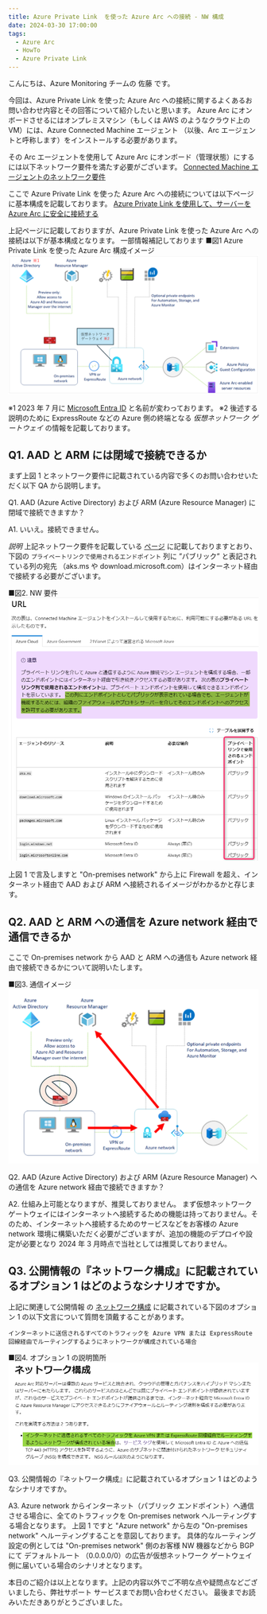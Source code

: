 ```yaml
---
title: Azure Private Link  を使った Azure Arc への接続 - NW 構成
date: 2024-03-30 17:00:00
tags:
  - Azure Arc
  - HowTo
  - Azure Private Link
---
```


<!-- more -->
こんにちは、Azure Monitoring チームの 佐藤 です。

今回は、Azure Private Link を使った Azure Arc への接続に関するよくあるお問い合わせ内容とその回答について紹介したいと思います。
Azure Arc にオンボードさせるにはオンプレミスマシン（もしくは AWS のようなクラウド上の VM）には、Azure Connected Machine エージェント （以後、Arc エージェントと呼称します）をインストールする必要があります。

その Arc エージェントを使用して Azure Arc にオンボード（管理状態）にするには以下ネットワーク要件を満たす必要がございます。
[Connected Machine エージェントのネットワーク要件](https://learn.microsoft.com/ja-jp/azure/azure-arc/servers/network-requirements?tabs=azure-cloud)

ここで Azure Private Link を使った Azure Arc への接続については以下ページに基本構成を記載しております。
[Azure Private Link を使用して、サーバーを Azure Arc に安全に接続する](https://learn.microsoft.com/ja-jp/azure/azure-arc/servers/private-link-security)

上記ページに記載しておりますが、Azure Private Link を使った Azure Arc への接続は以下が基本構成となります。
一部情報補記しております
■図1 Azure Private Link を使った Azure Arc 構成イメージ
![](Arc_AAMPLS_NW/01.png)

※1 2023 年 7 月に [Microsoft Entra ID](https://news.microsoft.com/ja-jp/2023/07/12/230712-azure-ad-is-becoming-microsoft-entra-id/) と名前が変わっております。
※2 後述する説明のために ExpressRoute などの Azure 側の終端となる *仮想ネットワーク ゲートウェイ* の情報を記載しております。


## Q1. AAD と ARM には閉域で接続できるか
まず上図 1 とネットワーク要件に記載されている内容で多くのお問い合わせいただく以下 QA から説明します。

Q1. 
AAD (Azure Active Directory) および ARM (Azure Resource Manager) に閉域で接続できますか？

A1. 
いいえ。接続できません。

*説明*
上記ネットワーク要件を記載している [ページ](https://learn.microsoft.com/ja-jp/azure/azure-arc/servers/network-requirements?tabs=azure-cloud#urls) に記載しておりますとおり、下図の `プライベートリンクで使用されるエンドポイント` 列に ”パブリック” と表記されている列の宛先 （aks.ms や download.microsoft.com）はインターネット経由で接続する必要がございます。

■図2. NW 要件
![](Arc_AAMPLS_NW/02.png)

上図 1 で言及しますと "On-premises network" から上に Firewall を超え、インターネット経由で AAD および ARM へ接続されるイメージがわかるかと存じます。


## Q2. AAD と ARM への通信を Azure network 経由で通信できるか
ここで On-premises network から AAD と ARM への通信も Azure network 経由で接続できるかについて説明いたします。

■図3.  通信イメージ
![](Arc_AAMPLS_NW/03.png)

Q2. 
AAD (Azure Active Directory) および ARM (Azure Resource Manager) への通信を Azure network 経由で接続できますか？

A2. 
仕組み上可能となりますが、推奨しておりません。
まず仮想ネットワーク ゲートウェイにはインターネットへ接続するための機能は持っておりません。そのため、インターネットへ接続するためのサービスなどをお客様の Azure network 環境に構築いただく必要がございますが、追加の機能のデプロイや設定が必要となり 2024 年 3 月時点で当社としては推奨しておりません。


## Q3.  公開情報の『ネットワーク構成』に記載されているオプション 1 はどのようなシナリオですか。
上記に関連して公開情報 の [ネットワーク構成](https://learn.microsoft.com/ja-jp/azure/azure-arc/servers/private-link-security#network-configuration) に記載されている下図のオプション 1 の以下文言について質問を頂戴することがあります。

```
インターネットに送信されるすべてのトラフィックを Azure VPN または ExpressRoute 回線経由でルーティングするようにネットワークが構成されている場合
```

■図4. オプション 1 の説明箇所
![](Arc_AAMPLS_NW/04.png)


Q3. 
公開情報の『ネットワーク構成』に記載されているオプション 1 はどのようなシナリオですか。

A3.
Azure network からインターネット（パブリック エンドポイント）へ通信させる場合に、全てのトラフィックを On-premises network へルーティングする場合となります。
上図 1 ですと "Azure network" から左の  "On-premises network" へルーティングすることを意図しております。
具体的なルーティング設定の例としては "On-premises network" 側のお客様 NW 機器などから BGP にて デフォルトルート （0.0.0.0/0）の広告が仮想ネットワーク ゲートウェイ側に届いている場合のシナリオとなります。


本日のご紹介は以上となります。上記の内容以外でご不明な点や疑問点などございましたら、弊社サポート サービスまでお問い合わせください。
最後までお読みいただきありがとうございました。
